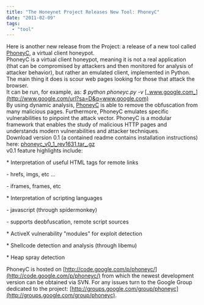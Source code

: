 ```yaml
---
title: "The Honeynet Project Releases New Tool: PhoneyC"
date: "2011-02-09"
tags: 
  - "tool"
---
```


Here is another new release from the Project: a release of a new tool called [PhoneyC](https://www.honeynet.org/project/PhoneyC), a virtual client honeypot.  
PhoneyC is a virtual client honeypot, meaning it is not a real application (that can be compromised by attackers and then monitored for analysis of attacker behavior), but rather an emulated client, implemented in Python. The main thing it does is scour web pages looking for those that attack the browser.  
It can be run, for example, as: _$ python phoneyc.py -v_ [_www.google.com_](http://www.google.com/url?sa=D&q=www.google.com)  
By using dynamic analysis, [PhoneyC](https://honeynet.org/project/PhoneyC) is able to remove the obfuscation from many malicious pages. Furthermore, PhoneyC emulates specific vulnerabilities to pinpoint the attack vector. PhoneyC is a modular framework that enables the study of malicious HTTP pages and understands modern vulnerabilities and attacker techniques.  
Download version 0.1 (a contained readme contains installation instructions) here: [phoneyc\_v0\_1\_rev1631.tar\_.gz](https://www3.honeynet.org/wp-content/uploads/attachments/phoneyc_v0_1_rev1631.tar.gz)  
v0.1 feature highlights include:  

  

\* Interpretation of useful HTML tags for remote links

  

\- hrefs, imgs, etc ...

\- iframes, frames, etc

  

\* Interpretation of scripting languages

  

\- javascript (through spidermonkey)

\- supports deobfuscation, remote script sources

  

\* ActiveX vulnerability "modules" for exploit detection

  

\* Shellcode detection and analysis (through libemu)

  

\* Heap spray detection

  

  
PhoneyC is hosted on [http://code.google.com/p/phoneyc/](http://code.google.com/p/phoneyc/) from which the newest development version can be obtained via SVN. For any issues turn to the Google Group dedicated to the project: [http://groups.google.com/group/phoneyc](http://groups.google.com/group/phoneyc).
